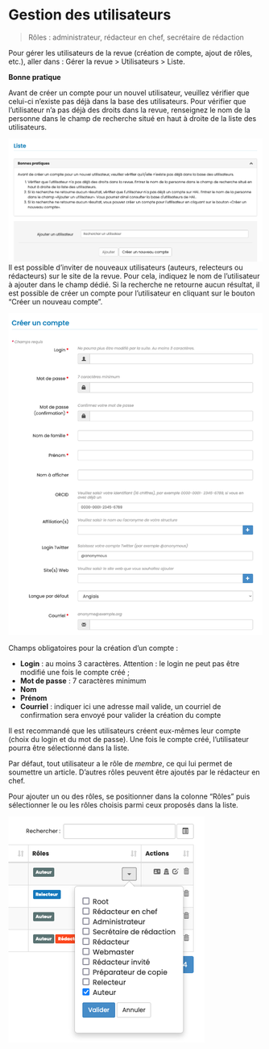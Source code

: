 # Gestion des utilisateurs

> Rôles : administrateur, rédacteur en chef, secrétaire de rédaction

Pour gérer les utilisateurs de la revue (création de compte, ajout de rôles, etc.), aller dans : Gérer la revue > Utilisateurs > Liste.

**Bonne pratique**

Avant de créer un compte pour un nouvel utilisateur, veuillez vérifier que celui-ci n’existe pas déjà dans la base des utilisateurs. Pour vérifier que l’utilisateur n’a pas déjà des droits dans la revue, renseignez le nom de la personne dans le champ de recherche situé en haut à droite de la liste des utilisateurs.

![Alt text](img/users-1.png "Ajouter un utilisateur")
Il est possible d’inviter de nouveaux utilisateurs (auteurs, relecteurs ou rédacteurs) sur le site de la revue. Pour cela, indiquez le nom de l’utilisateur à ajouter dans le champ dédié. Si la recherche ne retourne aucun résultat, il est possible de créer un compte pour l’utilisateur en cliquant sur le bouton “Créer un nouveau compte”. 

![Alt text](img/users-2.png "Créer un compte")

Champs obligatoires pour la création d’un compte :
- **Login** : au moins 3 caractères. Attention : le login ne peut pas être modifié une fois le compte créé ;
- **Mot de passe** : 7 caractères minimum
- **Nom**
- **Prénom**
- **Courriel** : indiquer ici une adresse mail valide, un courriel de confirmation sera envoyé pour valider la création 
  du compte

Il est recommandé que les utilisateurs créent eux-mêmes leur compte (choix du login et du mot de passe). Une fois le compte créé, l’utilisateur pourra être sélectionné dans la liste.

Par défaut, tout utilisateur a le rôle de *membre*, ce qui lui permet de soumettre un article. D’autres rôles peuvent 
être ajoutés par le rédacteur en chef.

Pour ajouter un ou des rôles, se positionner dans la colonne “Rôles” puis sélectionner le ou les rôles choisis parmi ceux proposés dans la liste.

![Alt text](img/users-3.png "Ajouter un rôle")

